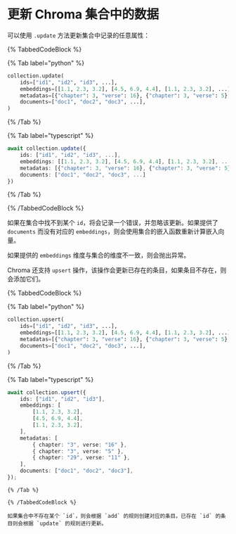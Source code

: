 # 更新 Chroma 集合中的数据

可以使用 `.update` 方法更新集合中记录的任意属性：

{% TabbedCodeBlock %}

{% Tab label="python" %}
```python
collection.update(
    ids=["id1", "id2", "id3", ...],
    embeddings=[[1.1, 2.3, 3.2], [4.5, 6.9, 4.4], [1.1, 2.3, 3.2], ...],
    metadatas=[{"chapter": 3, "verse": 16}, {"chapter": 3, "verse": 5}, {"chapter": 29, "verse": 11}, ...],
    documents=["doc1", "doc2", "doc3", ...],
)
```
{% /Tab %}

{% Tab label="typescript" %}
```typescript
await collection.update({
    ids: ["id1", "id2", "id3", ...], 
    embeddings: [[1.1, 2.3, 3.2], [4.5, 6.9, 4.4], [1.1, 2.3, 3.2], ...], 
    metadatas: [{"chapter": 3, "verse": 16}, {"chapter": 3, "verse": 5}, {"chapter": 29, "verse": 11}, ...], 
    documents: ["doc1", "doc2", "doc3", ...]
})
```
{% /Tab %}

{% /TabbedCodeBlock %}

如果在集合中找不到某个 `id`，将会记录一个错误，并忽略该更新。如果提供了 `documents` 而没有对应的 `embeddings`，则会使用集合的嵌入函数重新计算嵌入向量。

如果提供的 `embeddings` 维度与集合的维度不一致，则会抛出异常。

Chroma 还支持 `upsert` 操作，该操作会更新已存在的条目，如果条目不存在，则会添加它们。

{% TabbedCodeBlock %}

{% Tab label="python" %}
```python
collection.upsert(
    ids=["id1", "id2", "id3", ...],
    embeddings=[[1.1, 2.3, 3.2], [4.5, 6.9, 4.4], [1.1, 2.3, 3.2], ...],
    metadatas=[{"chapter": 3, "verse": 16}, {"chapter": 3, "verse": 5}, {"chapter": 29, "verse": 11}, ...],
    documents=["doc1", "doc2", "doc3", ...],
)
```
{% /Tab %}

{% Tab label="typescript" %}
```typescript
await collection.upsert({
    ids: ["id1", "id2", "id3"],
    embeddings: [
        [1.1, 2.3, 3.2],
        [4.5, 6.9, 4.4],
        [1.1, 2.3, 3.2],
    ],
    metadatas: [
        { chapter: "3", verse: "16" },
        { chapter: "3", verse: "5" },
        { chapter: "29", verse: "11" },
    ],
    documents: ["doc1", "doc2", "doc3"],
});
```

```
{% /Tab %}

{% /TabbedCodeBlock %}

如果集合中不存在某个 `id`，则会根据 `add` 的规则创建对应的条目。已存在 `id` 的条目则会根据 `update` 的规则进行更新。
